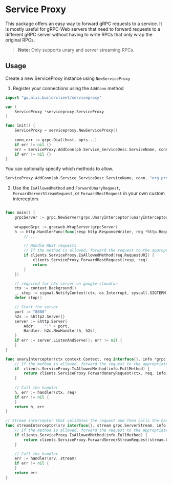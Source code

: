 # Service Proxy

This package offers an easy way to forward gRPC requests to a service.
It is mostly useful for gRPC-Web servers that need to forward requests to a different gRPC server
without having to write RPCs that only wrap the original RPCs.

> **Note:** Only supports unary and server streaming RPCs.

## Usage

Create a new ServiceProxy instance using `NewServiceProxy`

1. Register your connections using the `AddConn` method

```go
import "go.alis.build/client/serviceproxy"

var (
    ServiceProxy *serviceproxy.ServiceProxy
)

func init() {
    ServiceProxy = serviceproxy.NewServiceProxy()
    
    conn,err := grpc.Dial(host, opts...)
    if err != nil {}
    err = ServiceProxy.AddConn(pb.Service_ServiceDesc.ServiceName, conn)
    if err != nil {}
}
```

You can optionally specify which methods to allow.

```go
ServiceProxy.AddConn(pb.Service_ServiceDesc.ServiceName, conn, "org.product.v1.Service/*", "org.product.v1.OtherService/ExampleMethod")
```

2. Use the `IsAllowedMethod` and `ForwardUnaryRequest`, `ForwardServerStreamRequest`, or `ForwardRestRequest` in your own custom interceptors

```go

func main() {
    grpcServer := grpc.NewServer(grpc.UnaryInterceptor(unaryInterceptor), grpc.StreamInterceptor(streamInterceptor))
	
	wrappedGrpc := grpcweb.WrapServer(grpcServer)
	h := http.HandlerFunc(func(resp http.ResponseWriter, req *http.Request) {
		// ...

		// Handle REST requests
		// If the method is allowed, forward the request to the appropriate service
		if clients.ServiceProxy.IsAllowedMethod(req.RequestURI) {
			clients.ServiceProxy.ForwardRestRequest(resp, req)
			return
		}
	})

	// required for h2c server on google cloudrun
	ctx := context.Background()
	_, stop := signal.NotifyContext(ctx, os.Interrupt, syscall.SIGTERM)
	defer stop()

	// Start the server
	port := "8080"
	h2s := &http2.Server{}
	server := &http.Server{
		Addr:    ":" + port,
		Handler: h2c.NewHandler(h, h2s),
	}
	if err := server.ListenAndServe(); err != nil {
	}
}

func unaryInterceptor(ctx context.Context, req interface{}, info *grpc.UnaryServerInfo, handler grpc.UnaryHandler) (interface{}, error) {
	// If the method is allowed, forward the request to the appropriate service
	if  clients.ServiceProxy.IsAllowedMethod(info.FullMethod) {
		return clients.ServiceProxy.ForwardUnaryRequest(ctx, req, info)
	}
	
	// Call the handler
	h, err := handler(ctx, req)
	if err != nil {
	}
	return h, err
}

// Stream interceptor that validates the request and then calls the handler
func streamInterceptor(srv interface{}, stream grpc.ServerStream, info *grpc.StreamServerInfo, handler grpc.StreamHandler) error {
	// If the method is allowed, forward the request to the appropriate service
	if clients.ServiceProxy.IsAllowedMethod(info.FullMethod) {
		return clients.ServiceProxy.ForwardServerStreamRequest(stream.Context(), stream, info)
	}

	// Call the handler
	err := handler(srv, stream)
	if err != nil {
	}
	return err
}
```